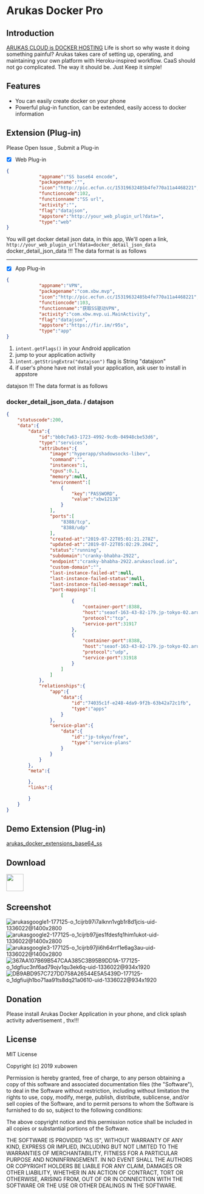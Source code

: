 # Arukas Docker Pro

## Introduction
[ARUKAS CLOUD is DOCKER HOSTING](https://arukas.io/en/)
Life is short so why waste it doing something painful?
Arukas takes care of setting up, operating, and maintaining your own platform with Heroku-inspired workflow.
CaaS should not go complicated. The way it should be.
Just Keep it simple!

## Features
* You can easily create docker on your phone
* Powerful plug-in function, can be extended, easily access to docker information

## Extension (Plug-in)
Please Open Issue , Submit a Plug-in

* [x] Web Plug-in

```JSON
{
            "appname":"SS base64 encode",
            "packagename":"",
            "icon":"http://pic.ecfun.cc/15319632485b4fe770a11a4468221",
            "functioncode":102,
            "functionname":"SS url",
            "activity":"",
            "flag":"datajson",
            "appstore":"http://your_web_plugin_url?data=",
            "type":"web"
}
```
You will get docker detail json data, in this app, We'll open a link, 
`http://your_web_plugin_url?data=docker_detail_json_data`
docker_detail_json_data  !!! The data format is as follows

-------

* [x] App Plug-in


```JSON
{
            "appname":"VPN",
            "packagename":"com.xbw.mvp",
            "icon":"http://pic.ecfun.cc/15319632485b4fe770a11a4468221",
            "functioncode":103,
            "functionname":"获取SS驱动VPN",
            "activity":"com.xbw.mvp.ui.MainActivity",
            "flag":"datajson",
            "appstore":"https://fir.im/r95s",
            "type":"app"
}
```

1. `intent.getFlags()` in your Android application
2. jump to your application activity
3. `intent.getStringExtra("datajson")` flag is String "datajson"
4. if user's phone have not install your application, ask user to install in appstore

datajson  !!! The data format is as follows

### docker_detail_json_data. / datajson

```JSON
{
    "statuscode":200,
    "data":{
        "data":{
            "id":"bb0c7a63-1723-4992-9cdb-04948cbe53d6",
            "type":"services",
            "attributes":{
                "image":"hyperapp/shadowsocks-libev",
                "command":"",
                "instances":1,
                "cpus":0.1,
                "memory":null,
                "environment":[
                    {
                        "key":"PASSWORD",
                        "value":"xbw12138"
                    }
                ],
                "ports":[
                    "8388/tcp",
                    "8388/udp"
                ],
                "created-at":"2019-07-22T05:01:21.278Z",
                "updated-at":"2019-07-22T05:02:29.204Z",
                "status":"running",
                "subdomain":"cranky-bhabha-2922",
                "endpoint":"cranky-bhabha-2922.arukascloud.io",
                "custom-domain":"",
                "last-instance-failed-at":null,
                "last-instance-failed-status":null,
                "last-instance-failed-message":null,
                "port-mappings":[
                    [
                        {
                            "container-port":8388,
                            "host":"seaof-163-43-82-179.jp-tokyo-02.arukascloud.io",
                            "protocol":"tcp",
                            "service-port":31917
                        },
                        {
                            "container-port":8388,
                            "host":"seaof-163-43-82-179.jp-tokyo-02.arukascloud.io",
                            "protocol":"udp",
                            "service-port":31918
                        }
                    ]
                ]
            },
            "relationships":{
                "app":{
                    "data":{
                        "id":"74035c1f-e248-4da9-9f2b-63b42a72c1fb",
                        "type":"apps"
                    }
                },
                "service-plan":{
                    "data":{
                        "id":"jp-tokyo/free",
                        "type":"service-plans"
                    }
                }
            }
        },
        "meta":{

        },
        "links":{

        }
    }
}
```

## Demo Extension (Plug-in) 
[arukas_docker_extensions_base64_ss](https://github.com/xbw12138/arukas_docker_extensions_base64_ss)

## Download
[<img src="https://play.google.com/intl/en_us/badges/images/apps/en-play-badge.png" height="45px" />](https://play.google.com/store/apps/details?id=com.xbw.arukas)

## Screenshot
![arukasgoogle1-177125-o_1cijrb97i7alknn1vgb1r8d1jcis-uid-1336022@1400x2800](media/15638919786563/arukasgoogle1-177125-o_1cijrb97i7alknn1vgb1r8d1jcis-uid-1336022@1400x2800.png)
![arukasgoogle2-177125-o_1cijrb97jjes1fdesfq1him1ukot-uid-1336022@1400x2800](media/15638919786563/arukasgoogle2-177125-o_1cijrb97jjes1fdesfq1him1ukot-uid-1336022@1400x2800.png)
![arukasgoogle3-177125-o_1cijrb97jli6h64rrf1e6ag3au-uid-1336022@1400x2800](media/15638919786563/arukasgoogle3-177125-o_1cijrb97jli6h64rrf1e6ag3au-uid-1336022@1400x2800.png)
![367AA107B69B547CAA385C3B95B9DD1A-177125-o_1dgfiuc3nf6ad79ojv1qu3ek6q-uid-1336022@934x1920](media/15638919786563/367AA107B69B547CAA385C3B95B9DD1A-177125-o_1dgfiuc3nf6ad79ojv1qu3ek6q-uid-1336022@934x1920.jpg)
![DB9ABD957C727DD758A26544E5A5439D-177125-o_1dgfiuijh1bo71aa91ts8dq21a0610-uid-1336022@934x1920](media/15638919786563/DB9ABD957C727DD758A26544E5A5439D-177125-o_1dgfiuijh1bo71aa91ts8dq21a0610-uid-1336022@934x1920.jpg)

## Donation
Please install Arukas Docker Application in your phone, and click splash activity advertisement , thx!!!

## License
MIT License

Copyright (c) 2019 xubowen

Permission is hereby granted, free of charge, to any person obtaining a copy
of this software and associated documentation files (the "Software"), to deal
in the Software without restriction, including without limitation the rights
to use, copy, modify, merge, publish, distribute, sublicense, and/or sell
copies of the Software, and to permit persons to whom the Software is
furnished to do so, subject to the following conditions:

The above copyright notice and this permission notice shall be included in all
copies or substantial portions of the Software.

THE SOFTWARE IS PROVIDED "AS IS", WITHOUT WARRANTY OF ANY KIND, EXPRESS OR
IMPLIED, INCLUDING BUT NOT LIMITED TO THE WARRANTIES OF MERCHANTABILITY,
FITNESS FOR A PARTICULAR PURPOSE AND NONINFRINGEMENT. IN NO EVENT SHALL THE
AUTHORS OR COPYRIGHT HOLDERS BE LIABLE FOR ANY CLAIM, DAMAGES OR OTHER
LIABILITY, WHETHER IN AN ACTION OF CONTRACT, TORT OR OTHERWISE, ARISING FROM,
OUT OF OR IN CONNECTION WITH THE SOFTWARE OR THE USE OR OTHER DEALINGS IN THE
SOFTWARE.
